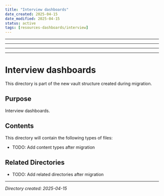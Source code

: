 ```yaml
---
title: "Interview dashboards"
date_created: 2025-04-15
date_modified: 2025-04-15
status: active
tags: [resources-dashboards/interview]
---
```


---

---

---

---

# Interview dashboards

This directory is part of the new vault structure created during migration.

## Purpose

Interview dashboards.

## Contents

This directory will contain the following types of files:

- TODO: Add content types after migration

## Related Directories

- TODO: Add related directories after migration

---

*Directory created: 2025-04-15*
